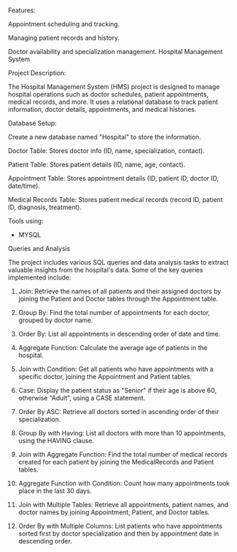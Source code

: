 
Features:

Appointment scheduling and tracking.

Managing patient records and history.

Doctor availability and specialization management.
Hospital Management System

Project Description:

The Hospital Management System (HMS) project is designed to manage hospital operations such as doctor schedules, patient appointments, medical records, and more. It uses a relational database to track patient information, doctor details, appointments, and medical histories.

Database Setup:

Create a new database named "Hospital" to store the information.

Doctor Table: Stores doctor info (ID, name, specialization, contact).

Patient Table: Stores patient details (ID, name, age, contact).

Appointment Table: Stores appointment details (ID, patient ID, doctor ID, date/time).

Medical Records Table: Stores patient medical records (record ID, patient ID, diagnosis, treatment).

Tools using: 

* MYSQL

Queries and Analysis

The project includes various SQL queries and data analysis tasks to extract valuable insights from the hospital's data. Some of the key queries implemented include:

1. Join: Retrieve the names of all patients and their assigned doctors by joining the Patient and Doctor tables through the Appointment table.


2. Group By: Find the total number of appointments for each doctor, grouped by doctor name.


3. Order By: List all appointments in descending order of date and time.


4. Aggregate Function: Calculate the average age of patients in the hospital.


5. Join with Condition: Get all patients who have appointments with a specific doctor, joining the Appointment and Patient tables.


6. Case: Display the patient status as "Senior" if their age is above 60, otherwise "Adult", using a CASE statement.


7. Order By ASC: Retrieve all doctors sorted in ascending order of their specialization.


8. Group By with Having: List all doctors with more than 10 appointments, using the HAVING clause.


9. Join with Aggregate Function: Find the total number of medical records created for each patient by joining the MedicalRecords and Patient tables.


10. Aggregate Function with Condition: Count how many appointments took place in the last 30 days.


11. Join with Multiple Tables: Retrieve all appointments, patient names, and doctor names by joining Appointment, Patient, and Doctor tables.


12. Order By with Multiple Columns: List patients who have appointments sorted first by doctor specialization and then by appointment date in descending order.





